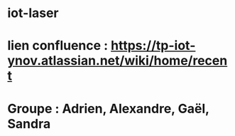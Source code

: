 # iot-laser

# lien confluence : https://tp-iot-ynov.atlassian.net/wiki/home/recent
# Groupe : Adrien, Alexandre, Gaël, Sandra

